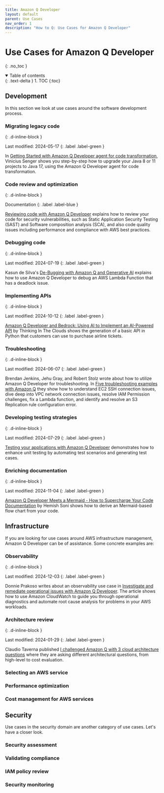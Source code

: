 ```yaml
---
title: Amazon Q Developer
layout: default
parent: Use Cases
nav_order: 1
description: "How to Q: Use Cases for Amazon Q Developer"
---
```


# Use Cases for Amazon Q Developer
{: .no_toc }

<details open markdown="block">
  <summary>
    Table of contents
  </summary>
  {: .text-delta }
1. TOC
{:toc}
</details>


## Development

In this section we look at use cases around the software development process.

### Migrating legacy code
{: .d-inline-block }

Last modified: 2024-05-17
{: .label .label-green }

In [Getting Started with Amazon Q Developer agent for code transformation](https://community.aws/content/2eVdhUJCeXdscDUnfGK4GpCZ6Ya/getting-started-with-amazon-q-developer-agent-for-code-transformation), Vinicius Senger shows you step-by-step
how to upgrade your Java 8 or 11 projects to Java 17, using the Amazon Q Developer
agent for code transformation.

### Code review and optimization
{: .d-inline-block }

Documentation
{: .label .label-blue }

[Reviewing code with Amazon Q Developer](https://docs.aws.amazon.com/amazonq/latest/qdeveloper-ug/code-reviews.html)
explains how to review your code for security vulnerabilities, such as
Static Application Security Testing (SAST) and Software composition analysis
(SCA), and also code quality issues including performance and compliance with
AWS best practices.

### Debugging code
{: .d-inline-block }

Last modified: 2024-07-19
{: .label .label-green }

Kasun de Silva's [De-Bugging with Amazon Q and Generative AI](https://community.aws/content/2jRYony3mzc0dLUW8z5bhlHTnCp/de-bugging-with-amazon-q-and-generative-ai)
explains how to use Amazon Q Developer to debug an AWS Lambda Function that has
a deadlock issue.

### Implementing APIs
{: .d-inline-block }

Last modified: 2024-10-12
{: .label .label-green }

[Amazon Q Developer and Bedrock: Using AI to Implement an AI-Powered API](https://medium.com/@thinkinginthecloudsproject/amazon-q-developer-and-bedrock-using-ai-to-implement-an-ai-powered-api-297eff6a1eca) by Thinking In The Clouds shows the
generation of a basic API in Python that customers can use to purchase airline
tickets.

###  Troubleshooting
{: .d-inline-block }

Last modified: 2024-06-07
{: .label .label-green }

Brendan Jenkins, Jehu Gray, and Robert Stolz wrote about how to utilize Amazon Q
Developer for troubleshooting. In [Five troubleshooting examples with Amazon
Q](https://aws.amazon.com/blogs/devops/five-troubleshooting-examples-with-amazon-q/)
they show how to understand EC2 SSH connection issues, dive deep into VPC network
connection issues, resolve IAM Permission challenges, fix a Lambda function, and
identify and resolve an S3 Replication rule configuration error.

### Developing testing strategies
{: .d-inline-block }

Last modified: 2024-07-29
{: .label .label-green }

[Testing your applications with Amazon Q Developer](https://aws.amazon.com/blogs/devops/testing-your-applications-with-amazon-q-developer/)
demonstrates how to enhance unit testing by automating test scenarios and 
generating test cases.

### Enriching documentation
{: .d-inline-block }

Last modified: 2024-11-04
{: .label .label-green }

[Amazon Q Developer Meets a Mermaid - How to Supercharge Your Code Documentation](https://community.aws/content/2mG5gGYZRzq0IC6Ksz1vSvv6JER/amazon-q-meets-a-mermaid-how-to-supercharge-your-code-documentation?lang=en) by Hemish Soni shows how to
derive an Mermaid-based flow chart from your code.

## Infrastructure

If you are looking for use cases around AWS infrastructure management, Amazon Q
Developer can be of assistance. Some concrete examples are:

### Observability
{: .d-inline-block }

Last modified: 2024-12-03
{: .label .label-green }

Donnie Prakoso writes about an observability use case in 
[Investigate and remediate operational issues with Amazon Q Developer](https://aws.amazon.com/blogs/aws/investigate-and-remediate-operational-issues-with-amazon-q-developer/). The article shows how to use Amazon CloudWatch to guide you 
through operational diagnostics and automate root cause analysis for problems 
in your AWS workloads.

### Architecture review
{: .d-inline-block }

Last modified: 2024-01-29
{: .label .label-green }

Claudio Taverna published [I challenged Amazon Q with 3 cloud architecture questions](https://ctaverna.github.io/cloud-architecture-questions-amazon-q/)
where they are asking different architectural questions, from high-level
to cost evaluation.

### Selecting an AWS service

### Performance optimization

### Cost management for AWS services



## Security

Use cases in the security domain are another category of use cases. Let's have
a closer look.

### Security assessment

### Validating compliance

### IAM policy review

### Security monitoring
